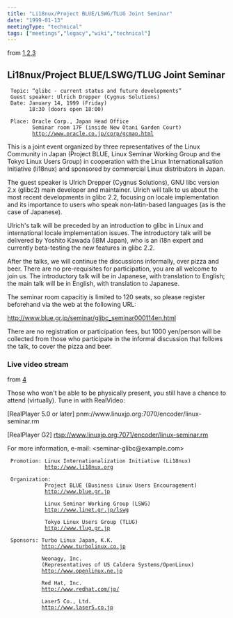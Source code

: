 ```yaml
---
title: "Li18nux/Project BLUE/LSWG/TLUG Joint Seminar"
date: "1999-01-13"
meetingType: "technical"
tags: ["meetings","legacy","wiki","technical"]
---
```


<p>from <a href="http://lists.tlug.jp/ML/9912/msg00277.html">1</a>,<a href="http://lists.tlug.jp/ML/9912/msg00278.html">2</a>,<a href="http://lists.tlug.jp/ML/0001/msg00053.html">3</a></p>
<h2 id="li18nuxproject_bluelswgtlug_joint_seminar">Li18nux/Project BLUE/LSWG/TLUG Joint Seminar</h2>
<p><code> Topic: “glibc - current status and future developments”</code><br />
<code> Guest speaker: Ulrich Drepper (Cygnus Solutions)</code><br />
<code> Date: January 14, 1999 (Friday)</code><br />
<code>       18:30 (doors open 18:00)</code></p>
<p><code> Place: Oracle Corp., Japan Head Office</code><br />
<code>        Seminar room 17F (inside New Otani Garden Court)</code><br />
<code>        </code><a href="http://www.oracle.co.jp/corp/gcmap.html"><code>http://www.oracle.co.jp/corp/gcmap.html</code></a></p>
<p>This is a joint event organized by three representatives of
the Linux Community in Japan (Project BLUE, Linux Seminar Working
Group and the Tokyo Linux Users Group) in cooperation with the
Linux Internationalisation Initiative (li18nux) and sponsored
by commercial Linux distributors in Japan.</p>
<p>The guest speaker is Ulrich Drepper (Cygnus Solutions), GNU libc
version 2.x (glibc2) main developer and maintainer. Ulrich will
talk to us about the most recent developments in glibc 2.2, focusing
on locale implementation and its importance to users who speak
non-latin-based languages (as is the case of Japanese).</p>
<p>Ulrich's talk will be preceded by an introduction to glibc in Linux
and international locale implementation issues. The introductory talk
will be delivered by Yoshito Kawada (IBM Japan), who is an i18n expert
and currently beta-testing the new features in glibc 2.2.</p>
<p>After the talks, we will continue the discussions informally, over
pizza and beer. There are no pre-requisites for participation, you
are all welcome to join us. The introductory talk will be in Japanese,
with translation to English; the main talk will be in English, with
translation to Japanese.</p>
<p>The seminar room capacitiy is limited to 120 seats, so please register
beforehand via the web at the following URL:</p>
<p><a href="http://www.blue.gr.jp/seminar/glibc_seminar000114en.html">http://www.blue.gr.jp/seminar/glibc_seminar000114en.html</a></p>
<p>There are no registration or participation fees, but 1000 yen/person
will be collected from those who participate in the informal
discussion that follows the talk, to cover the pizza and beer.</p>
<h3 id="live_video_stream">Live video stream</h3>
<p>from <a href="http://lists.tlug.jp/ML/0001/msg00053.html">4</a></p>
<p>Those who won't be able to be physically present, you still have
a chance to attend (virtually). Tune in with RealVideo:</p>
<p>[RealPlayer 5.0 or later]
pnm://www.linuxjp.org:7070/encoder/linux-seminar.rm</p>
<p>[RealPlayer G2]
<a href="rtsp://www.linuxjp.org:7071/encoder/linux-seminar.rm">rtsp://www.linuxjp.org:7071/encoder/linux-seminar.rm</a></p>
<p>For more information, e-mail: &lt;seminar-glibc@example.com&gt;</p>
<p><code> Promotion: Linux Internationalization Initiative (Li18nux)</code><br />
<code>            </code><a href="http://www.li18nux.org"><code>http://www.li18nux.org</code></a></p>
<p><code> Organization:</code><br />
<code>            Project BLUE (Business Linux Users Encouragement)</code><br />
<code>            </code><a href="http://www.blue.gr.jp"><code>http://www.blue.gr.jp</code></a><br />
<code> </code><br />
<code>            Linux Seminar Working Group (LSWG)</code><br />
<code>            </code><a href="http://www.linet.gr.jp/lswg"><code>http://www.linet.gr.jp/lswg</code></a><br />
<code> </code><br />
<code>            Tokyo Linux Users Group (TLUG)</code><br />
<code>            </code><a href="http://www.tlug.gr.jp"><code>http://www.tlug.gr.jp</code></a></p>
<p><code> Sponsors: Turbo Linux Japan, K.K.</code><br />
<code>           </code><a href="http://www.turbolinux.co.jp"><code>http://www.turbolinux.co.jp</code></a><br />
<code> </code><br />
<code>           Neonagy, Inc.</code><br />
<code>           (Representatives of US Caldera Systems/OpenLinux)</code><br />
<code>           </code><a href="http://www.openlinux.ne.jp"><code>http://www.openlinux.ne.jp</code></a><br />
<code> </code><br />
<code>           Red Hat, Inc.</code><br />
<code>           </code><a href="http://www.redhat.com/jp/"><code>http://www.redhat.com/jp/</code></a><br />
<code> </code><br />
<code>           Laser5 Co., Ltd.</code><br />
<code>           </code><a href="http://www.laser5.co.jp"><code>http://www.laser5.co.jp</code></a></p>

